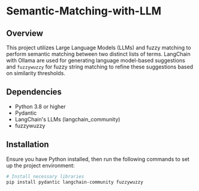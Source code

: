 # Semantic-Matching-with-LLM

## Overview
This project utilizes Large Language Models (LLMs) and fuzzy matching to perform semantic matching between two distinct lists of terms. LangChain with Ollama are used for generating language model-based suggestions and `fuzzywuzzy` for fuzzy string matching to refine these suggestions based on similarity thresholds.

## Dependencies
- Python 3.8 or higher
- Pydantic
- LangChain's LLMs (langchain_community)
- fuzzywuzzy

## Installation

Ensure you have Python installed, then run the following commands to set up the project environment:

```bash
# Install necessary libraries
pip install pydantic langchain-community fuzzywuzzy

